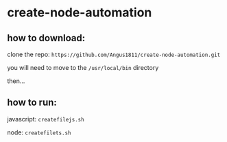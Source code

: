 # create-node-automation

## how to download:

clone the repo: `https://github.com/Angus1811/create-node-automation.git`

you will need to move to the `/usr/local/bin` directory

then...

## how to run:

javascript: `createfilejs.sh`

node: `createfilets.sh`
